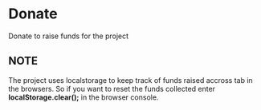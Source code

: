 # Donate


Donate to raise funds for the project


## NOTE
The project uses localstorage to keep track of funds raised accross tab in the browsers. So if you want to reset the funds collected enter **localStorage.clear();** in the browser console.
